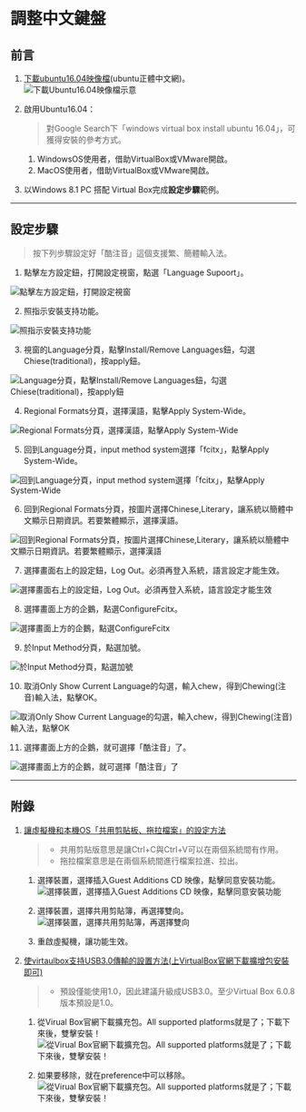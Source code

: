 # 調整中文鍵盤

## 前言


1. [下載ubuntu16.04映像檔](https://www.ubuntu-tw.org/modules/tinyd0/)(ubuntu正體中文網)。
![下載Ubuntu16.04映像檔示意](/ch1_adjustKeyboard/photo/download_ubuntu1604.png)

2. 啟用Ubuntu16.04：
    > 對Google Search下「windows virtual box install ubuntu 16.04」，可獲得安裝的參考方式。
    1. WindowsOS使用者，借助VirtualBox或VMware開啟。
    2. MacOS使用者，借助VirtualBox或VMware開啟。

3. 以Windows 8.1 PC 搭配 Virtual Box完成**設定步驟**範例。
----

## 設定步驟
> 按下列步驟設定好「酷注音」這個支援繁、簡體輸入法。

1. 點擊左方設定鈕，打開設定視窗，點選「Language Supoort」。

![點擊左方設定鈕，打開設定視窗](/ch1_adjustKeyboard/photo/adjust_1.png)

2. 照指示安裝支持功能。

![照指示安裝支持功能](/ch1_adjustKeyboard/photo/adjust_2.png)

3. 視窗的Language分頁，點擊Install/Remove Languages鈕，勾選Chiese(traditional)，按apply鈕。

![Language分頁，點擊Install/Remove Languages鈕，勾選Chiese(traditional)，按apply鈕](/ch1_adjustKeyboard/photo/adjust_3.png)


4. Regional Formats分頁，選擇漢語，點擊Apply System-Wide。

![Regional Formats分頁，選擇漢語，點擊Apply System-Wide](/ch1_adjustKeyboard/photo/adjust_4.png)



5. 回到Language分頁，input method system選擇「fcitx」，點擊Apply System-Wide。

![回到Language分頁，input method system選擇「fcitx」，點擊Apply System-Wide](/ch1_adjustKeyboard/photo/adjust_5.png)



6. 回到Regional Formats分頁，按圖片選擇Chinese,Literary，讓系統以簡體中文顯示日期資訊。若要繁體顯示，選擇漢語。

![回到Regional Formats分頁，按圖片選擇Chinese,Literary，讓系統以簡體中文顯示日期資訊。若要繁體顯示，選擇漢語](/ch1_adjustKeyboard/photo/adjust_6.png)


7. 選擇畫面右上的設定鈕，Log Out。必須再登入系統，語言設定才能生效。

![選擇畫面右上的設定鈕，Log Out。必須再登入系統，語言設定才能生效](/ch1_adjustKeyboard/photo/adjust_7.png)


8. 選擇畫面上方的企鵝，點選ConfigureFcitx。

![選擇畫面上方的企鵝，點選ConfigureFcitx](/ch1_adjustKeyboard/photo/adjust_8.png)


9. 於Input Method分頁，點選加號。

![於Input Method分頁，點選加號](/ch1_adjustKeyboard/photo/adjust_9.png)


10. 取消Only Show Current Language的勾選，輸入chew，得到Chewing(注音)輸入法，點擊OK。

![取消Only Show Current Language的勾選，輸入chew，得到Chewing(注音)輸入法，點擊OK](/ch1_adjustKeyboard/photo/adjust_10.png)


11. 選擇畫面上方的企鵝，就可選擇「酷注音」了。

![選擇畫面上方的企鵝，就可選擇「酷注音」了](/ch1_adjustKeyboard/photo/adjust_11.png "圖片說明")

----

## 附錄
1. [讓虛擬機和本機OS「共用剪貼板、拖拉檔案」的設定方法](https://blog.xuite.net/yh96301/blog/300815666-VirtualBox+5.2%E5%AE%89%E8%A3%9DUbuntu+16.04%E8%88%87Windows+10%E5%85%B1%E7%94%A8%E5%89%AA%E8%B2%BC%E7%B0%BF)

    > - 共用剪貼版意思是讓Ctrl+C與Ctrl+V可以在兩個系統間有作用。
    > - 拖拉檔案意思是在兩個系統間進行檔案拉進、拉出。

    1. 選擇裝置，選擇插入Guest Additions CD 映像，點擊同意安裝功能。
    ![選擇裝置，選擇插入Guest Additions CD 映像，點擊同意安裝功能](/ch1_adjustKeyboard/photo/takeCopyAndDragIntoEffect_1.png)

    2. 選擇裝置，選擇共用剪貼簿，再選擇雙向。
    ![選擇裝置，選擇共用剪貼簿，再選擇雙向](/ch1_adjustKeyboard/photo/takeCopyAndDragIntoEffect_2.png)

    3. 重啟虛擬機，讓功能生效。

2. [使virtaulbox支持USB3.0傳輸的設置方法(上VirtualBox官網下載擴增包安裝即可)](https://jingyan.baidu.com/article/22a299b5e0198a9e19376a38.html)

    > - 預設僅能使用1.0，因此建議升級成USB3.0。至少Virtual Box 6.0.8版本預設是1.0。

    1. 從Virual Box官網下載擴充包。All supported platforms就是了；下載下來後，雙擊安裝！
    ![從Virual Box官網下載擴充包。All supported platforms就是了；下載下來後，雙擊安裝！](/ch1_adjustKeyboard/photo/usb3setting_1.png)

    2. 如果要移除，就在preference中可以移除。
    ![從Virual Box官網下載擴充包。All supported platforms就是了；下載下來後，雙擊安裝！](/ch1_adjustKeyboard/photo/usb3setting_2.png)